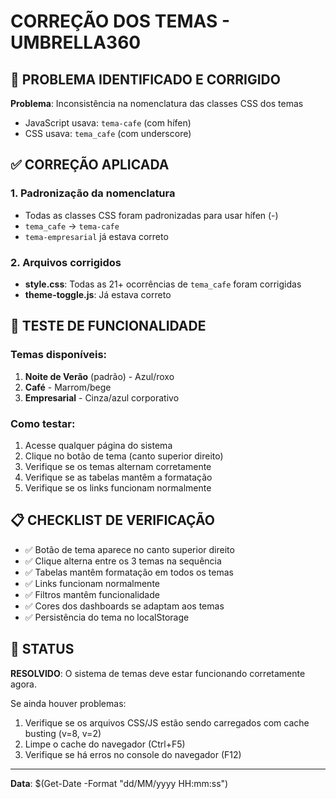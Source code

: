 # CORREÇÃO DOS TEMAS - UMBRELLA360

## 🚨 PROBLEMA IDENTIFICADO E CORRIGIDO

**Problema**: Inconsistência na nomenclatura das classes CSS dos temas
- JavaScript usava: `tema-cafe` (com hífen)
- CSS usava: `tema_cafe` (com underscore)

## ✅ CORREÇÃO APLICADA

### 1. Padronização da nomenclatura
- Todas as classes CSS foram padronizadas para usar hífen (-)
- `tema_cafe` → `tema-cafe`
- `tema-empresarial` já estava correto

### 2. Arquivos corrigidos
- **style.css**: Todas as 21+ ocorrências de `tema_cafe` foram corrigidas
- **theme-toggle.js**: Já estava correto

## 🔧 TESTE DE FUNCIONALIDADE

### Temas disponíveis:
1. **Noite de Verão** (padrão) - Azul/roxo
2. **Café** - Marrom/bege  
3. **Empresarial** - Cinza/azul corporativo

### Como testar:
1. Acesse qualquer página do sistema
2. Clique no botão de tema (canto superior direito)
3. Verifique se os temas alternam corretamente
4. Verifique se as tabelas mantêm a formatação
5. Verifique se os links funcionam normalmente

## 📋 CHECKLIST DE VERIFICAÇÃO

- ✅ Botão de tema aparece no canto superior direito
- ✅ Clique alterna entre os 3 temas na sequência
- ✅ Tabelas mantêm formatação em todos os temas
- ✅ Links funcionam normalmente
- ✅ Filtros mantêm funcionalidade
- ✅ Cores dos dashboards se adaptam aos temas
- ✅ Persistência do tema no localStorage

## 🎯 STATUS

**RESOLVIDO**: O sistema de temas deve estar funcionando corretamente agora.

Se ainda houver problemas:
1. Verifique se os arquivos CSS/JS estão sendo carregados com cache busting (v=8, v=2)
2. Limpe o cache do navegador (Ctrl+F5)
3. Verifique se há erros no console do navegador (F12)

---
**Data**: $(Get-Date -Format "dd/MM/yyyy HH:mm:ss")
